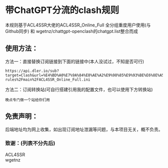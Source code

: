 # 带ChatGPT分流的clash规则
本规则基于ACL4SSR大佬的ACL4SSR_Online_Full 全分组重度用户使用(与Github同步) 和 wgetnz/chattgpt-openclash的chatgpt.list整合而成

## 使用方法：  
方法一：直接替换订阅链接到下面的链接中(本人没试过，不知是否可行)  
```shell
https://api.dler.io/sub?target=Clash&url=%E4%BD%A0%E7%9A%84%E8%AE%A2%E9%98%85%E9%93%BE%E6%8E%A5%EF%BC%88URL%E7%BC%96%E7%A0%81%EF%BC%89&config=https%3A%2F%2Fraw.githubusercontent.com%2FWyatt323%2Fopenclash-rules%2Fmain%2FACL4SSR_Online_Full.ini
```  
方法二：订阅转换站(可自行搭建引用我的配置文件，也可以使用下方转换站)  
```shell
晚点专门做一个站给你们用
```  
## 免责声明：
后端地址均为网上收集，如出现订阅地址泄漏等问题，与本项目无关，概不负责。  

### 致谢：(列表不分先后)  
ACL4SSR  
wgetnz  
